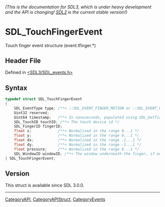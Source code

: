 ###### (This is the documentation for SDL3, which is under heavy development and the API is changing! [SDL2](https://wiki.libsdl.org/SDL2/) is the current stable version!)
# SDL_TouchFingerEvent

Touch finger event structure (event.tfinger.*)

## Header File

Defined in [<SDL3/SDL_events.h>](https://github.com/libsdl-org/SDL/blob/main/include/SDL3/SDL_events.h)

## Syntax

```c
typedef struct SDL_TouchFingerEvent
{
    SDL_EventType type; /**< ::SDL_EVENT_FINGER_MOTION or ::SDL_EVENT_FINGER_DOWN or ::SDL_EVENT_FINGER_UP */
    Uint32 reserved;
    Uint64 timestamp;   /**< In nanoseconds, populated using SDL_GetTicksNS() */
    SDL_TouchID touchID; /**< The touch device id */
    SDL_FingerID fingerID;
    float x;            /**< Normalized in the range 0...1 */
    float y;            /**< Normalized in the range 0...1 */
    float dx;           /**< Normalized in the range -1...1 */
    float dy;           /**< Normalized in the range -1...1 */
    float pressure;     /**< Normalized in the range 0...1 */
    SDL_WindowID windowID; /**< The window underneath the finger, if any */
} SDL_TouchFingerEvent;
```

## Version

This struct is available since SDL 3.0.0.

----
[CategoryAPI](CategoryAPI), [CategoryAPIStruct](CategoryAPIStruct), [CategoryEvents](CategoryEvents)

